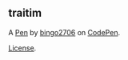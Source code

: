 traitim
-------


A [Pen](https://codepen.io/bingo2706/pen/KKeaBPK) by [bingo2706](https://codepen.io/bingo2706) on [CodePen](https://codepen.io).

[License](https://codepen.io/license/pen/KKeaBPK).